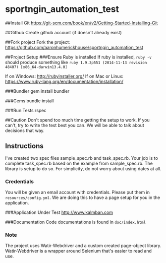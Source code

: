 # sportngin_automation_test

##Install Git
https://git-scm.com/book/en/v2/Getting-Started-Installing-Git

##Github
Create github account (if doesn't already exist)

##Fork project
Fork the project: https://github.com/aaronhumerickhouse/sportngin_automation_test


##Project Setup
###Ensure Ruby is installed
If ruby is installed, `ruby -v` should produce something like `ruby 1.9.3p551 (2014-11-13 revision 48407) [x86_64-darwin13.4.0]`

If on Windows: http://rubyinstaller.org/
If on Mac or Linux: https://www.ruby-lang.org/en/documentation/installation/

###Bundler
gem install bundler

###Gems
bundle install

###Run Tests
rspec

##Caution
Don't spend too much time getting the setup to work.  If you can't, try to write the test best you can.  We will be able to talk about decisions that way.

## Instructions
I've created two spec files sample_spec.rb and task_spec.rb.  Your job is to complete task_spec.rb based on the example from sample_spec.rb.  The library is setup to do so.  For simplicity, do not worry about using dates at all.

### Credentials
You will be given an email account with credentials.  Please put them in `resources/config.yml`.  We are doing this to have a page setup for you in the application.

###Application Under Test
http://www.kalmban.com

###Documentation
Code documentations is found in `doc/index.html`

### Note
The project uses Watir-Webdriver and a custom created page-object library. Watir-Webdriver is a wrapper around Selenium that's easier to read and use.
